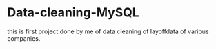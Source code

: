 # Data-cleaning-MySQL
 this is first project done by me of data cleaning of layoffdata of various companies.
